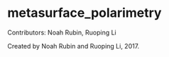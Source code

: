 # metasurface_polarimetry
Contributors: Noah Rubin, Ruoping Li

Created by Noah Rubin and Ruoping Li, 2017.
